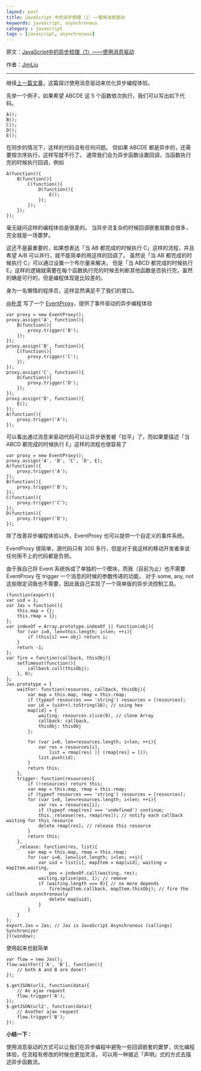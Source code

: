 ```yaml
---
layout: post
title: JavaScript 中的异步梳理（1）——使用消息驱动
keywords: javascript, asynchronous
category : javascript
tags : [javascript, asynchronous]
---
```


原文：[JavaScript中的异步梳理（1）——使用消息驱动](http://jimliu.net/?p=27)

作者：[JimLiu](http://jimliu.net)

----------------------------------------------------

继续[上一篇文章]()，这篇探讨使用消息驱动来优化异步编程体验。

先举一个例子，如果希望 ABCDE 这 5 个函数依次执行，我们可以写出如下代码。

	A();
	B();
	C();
	D();
	E();

在同步的情况下，这样的代码没有任何问题。
但如果 ABCDE 都是异步的，还需要按次序执行，这样写就不行了。
通常我们会为异步函数设置回调，当函数执行完的时候执行回调，例如

	A(function(){
	    B(function(){
	        C(function(){
	            D(function(){
	                E();
	            });
	        });
	    });
	});

毫无疑问这样的编程体验是很差的。
当异步流复杂的时候回调嵌套层数会很多，完全就是一场噩梦。

这还不是最重要的，如果想表达「当 AB 都完成的时候执行 C」这样的流程，并且希望 A/B 可以并行，就不能简单的用这样的回调了。
虽然说「当 AB 都完成的时候执行 C」可以通过设置一个布尔量来解决，
但是「当 ABCD 都完成的时候执行 E」这样的逻辑就需要在每个函数执行完的时候去判断其他函数是否执行完，虽然的确是可行的，但是编程体现是比较差的。

身为一名懒惰的程序员，这样显然满足不了我们的胃口。

[@朴灵][] 写了一个 [EventProxy][]，提供了事件驱动的异步编程体验

[@朴灵]: http://weibo.com/shyvo
[EventProxy]: https://github.com/JacksonTian

	var proxy = new EventProxy();
	proxy.assign('A', function(){
	    B(function(){
	        proxy.trigger('B');
	    });
	});
	proxy.assign('B', function(){
	    C(function(){
	        proxy.trigger('C');
	    });
	});
	proxy.assign('C', function(){
	    D(function(){
	        proxy.trigger('D');
	    });
	});
	proxy.assign('D', function(){
	    E();
	});
	A(function(){
	    proxy.trigger('A');
	});

可以看出通过消息来驱动代码可以让异步嵌套被「拉平」了，而如果要描述「当 ABCD 都完成的时候执行 E」这样的流程也很容易了

	var proxy = new EventProxy();
	proxy.assign('A', 'B', 'C', 'D', E);
	A(function(){
	    proxy.trigger('A');
	});
	B(function(){
	    proxy.trigger('B');
	});
	C(function(){
	    proxy.trigger('C');
	});
	D(function(){
	    proxy.trigger('D');
	});

除了改善异步编程体验以外，EventProxy 也可以提供一个自定义的事件系统。

EventProxy 很简单，源代码只有 300 多行，但是对于我这样的移动开发者来说任何用不上的代码都是负担。

由于我自己将 Event 系统拆成了单独的一个模块，而我（目前为止）也不需要 EventProxy 在 trigger 一个消息的时候的参数传递的功能，
对于 some, any, not 这些限定词我也不需要，因此我自己实现了一个简单版的异步流控制工具。

	(function(export){
	var uid = 1;
	var Jas = function(){
	    this.map = {};
	    this.rmap = {};
	};
	var indexOf = Array.prototype.indexOf || function(obj){
	    for (var i=0, len=this.length; i<len; ++i){
	        if (this[i] === obj) return i;
	    }
	    return -1;
	};
	var fire = function(callback, thisObj){
	    setTimeout(function(){
	        callback.call(thisObj);
	    }, 0);
	};
	Jas.prototype = {
	    waitFor: function(resources, callback, thisObj){
	        var map = this.map, rmap = this.rmap;
	        if (typeof resources === 'string') resources = [resources];
	        var id = (uid++).toString(16); // using hex
	        map[id] = {
	            waiting: resources.slice(0), // clone Array
	            callback: callback,
	            thisObj: thisObj
	        };

	        for (var i=0, len=resources.length; i<len; ++i){
	            var res = resources[i],
	                list = rmap[res] || (rmap[res] = []);
	            list.push(id);
	        }
	        return this;
	    },
	    trigger: function(resources){
	        if (!resources) return this;
	        var map = this.map, rmap = this.rmap;
	        if (typeof resources === 'string') resources = [resources];
	        for (var i=0, len=resources.length; i<len; ++i){
	            var res = resources[i];
	            if (typeof rmap[res] === 'undefined') continue;
	            this._release(res, rmap[res]); // notify each callback waiting for this resource
	            delete rmap[res]; // release this resource
	        }
	        return this;
	    },
	    _release: function(res, list){
	        var map = this.map, rmap = this.rmap;
	        for (var i=0, len=list.length; i<len; ++i){
	            var uid = list[i], mapItem = map[uid], waiting = mapItem.waiting,
	                pos = indexOf.call(waiting, res);
	            waiting.splice(pos, 1); // remove
	            if (waiting.length === 0){ // no more depends
	                fire(mapItem.callback, mapItem.thisObj); // fire the callback asynchronously
	                delete map[uid];
	            }
	        }
	    }
	};
	export.Jas = Jas; // Jas is JavaScript Asynchronous (callings) Synchronizer
	})(window);

使用起来也挺简单

	var flow = new Jas();
	flow.waitFor(['A', 'B'], function(){
	    // both A and B are done!!
	});
	 
	$.getJSON(url1, function(data){
	    // An ajax request
	    flow.trigger('A');
	});
	$.getJSON(url2', function(data){
	    // Another ajax request
	    flow.trigger('B');
	});

**小结一下**：

使用消息驱动的方式可以让我们在异步编程中避免一些回调嵌套的噩梦，优化编程体验，在流程有修改的时候也更加灵活，
可以用一种接近「声明」式的方式去描述异步函数流。